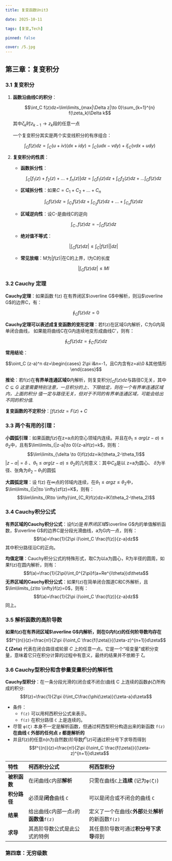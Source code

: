 ```yaml
---
title: 复变函数Unit3

date: 2025-10-11

tags: [复变,Tech]

pinned: false

cover: /5.jpg
---
```




## 第三章：复变积分

### 3.1 复变积分

1. **函数沿曲线C的积分**：

   $$\int_C f(z)dz=\lim\limits_{max|\Delta z|\to 0}\sum_{k=1}^{n} f(\zeta_k)\Delta k$$

   其中$\zeta_k$时$z_{k-1}\to z_k$段的任意一点

   一个复变积分其实是两个实变线积分的有序组合：

   $$\int_C f(z)dz=\int_C (u+iv)(dx+idy)=\int_C(udx-vdy)+i\int_C(vdx+udy)$$

2. **复变积分的性质**：

   - **函数拆分性**：

     $$\int_C[f_1(z)+f_2(z)+...+f_n(z)]dz=\int_C f_1(z)dz+ \int_C f_2(z)dz+...\int_Cf(z)dz$$

   - **区域拆分性**：如果$C=C_1+C_2+...+C_n$

     $$\int_C f(z)dz=\int_{C_1}f(z)dz+\int_{C_2}f(z)dz+...+\int_{C_n}f(z)dz$$

   - **区域逆向性**：设C-是曲线C的逆向

     $$\int_{C-}f(z)dz=-\int_C f(z)dz$$

   - **绝对值不等式**：

     $$|\int_C f(z)dz|\le\int_C|f(z)||dz|$$

   - **常见放缩**：M为$|f(z)|$在C的上界，l为C的长度

     $$|\int_Cf(z)dz|\le Ml$$

### 3.2 Cauchy 定理

**Cauchy定理**：如果函数 f(z) 在有界闭区$\overline G$中解析，则沿$\overline G$的边界C，有：

$$\oint_C f(z)dz=0$$

**Cauchy定理可以表述成复变函数的变形定理**：若f(z)在区域G内解析，C为G内简单闭合曲线， 如果能将曲线C在G内连续地变形成曲线C'，则有：

$$\oint_C f(z)dz=\oint_{C'}f(z)dz$$

**常用结论**：

$$\oint_C (z-a)^n dz=\begin{cases} 2\pi i&n=-1，且C内含有z=a\\0 &其他情形 \end{cases}$$

**推论**：若f(z)在**有界单连通区域G**内解析，则复变积分$\int_C f(z)dz$与路径C无关，其中$C\subseteq G$
*这里需要特别注意，一旦积分的上、下限给定，则在一个有界单连通区域内，上面的积分
值一定与路径无关，但对于不同的有界单连通区域，可能会给出不同的积分值.*

**复变函数的不定积分**：$\int f(z)dz=F(z)+C$

### 3.3 两个有用的引理：
**小圆弧引理**：如果函数$f(z)$在z=a点的空心领域内连续。并且在$\theta_1\le arg(z-a) \le \theta_2$中，且有$\lim\limits_{|z-a|\to 0}(z-a)f(z)=k$，则有：
$$\lim\limits_{\delta \to 0}f(z)dz=ik(\theta_2-\theta_1)$$
$|z-a|=\delta$ 、$\theta_1\le arg(z-a) \le \theta_2$的几何意义：其中$C_{\delta}$是以 z=a为圆心、 $\delta$为半径、张角为$\theta_2-\theta_1$的圆弧 

**大圆弧定理**：设 f(z) 在∞点的邻域内连续，在$\theta_1\le arg z \le \theta_2$中，$\lim\limits_{|z|\to \infty}zf(z)=K$，则有：
$$\lim\limits_{R\to \infty}\int_{C_R}f(z)dz=iK(\theta_2-\theta_2)$$

### 3.4 Cauchy积分公式
**有界区域的Cauchy积分公式**：设f(z)是*有界闭区域*$\overline G$内的单值解析函数，$\overline G$的边界C是分段光滑曲线，a为G内一点，则有：
$$f(a)=\frac{1}{2\pi i}\oint_C \frac{f(z)}{z-a}dz$$
其中积分路径沿C的正向。

**均值定理**：Cauchy积分公式的特殊形式，取C为以a为圆心，R为半径的圆周，如果f(z)在圆内解析，则有：
$$f(a)=\frac{1}{2\pi}\int_0^{2\pi}f(a+Re^{i\theta})d\theta$$
**无界区域的Cauchy积分公式**：如果f(z)在简单闭合围道C和C外解析，且$\lim\limits_{z\to \infty}f(z)=0$，则有：
$$f(a)=\frac{1}{2\pi i}\oint_C \frac{f(z)}{z-a}dz$$
同上。

### 3.5 解析函数的高阶导数
**如果f(z)在有界闭区域$\overline G$内解析，则在G内f(z)的任何阶导数均存在**
$$f^{(n)}(z)=\frac{n!}{2\pi i}\oint_C \frac{f(\zeta)}{(\zeta-z)^{n+1}}d\zeta$$**ζ (Zeta)** 代表在闭合路径或轮廓 *C* 上的任意一点。它是一个“哑变量”或积分变量，意味着它只在积分计算的过程中有意义，最终的结果并不依赖于 ζ。

### 3.6 Cauchy型积分和含参量变量积分的解析性
**Cauchy型积分**：在一条分段光滑的(闭合或不闭合)曲线 C 上连续的函数$\phi(\zeta)$所构成的积分:
$$f(z)=\frac{1}{2\pi i}\int_C\frac{\phi(\zeta)}{\zeta-a}d\zeta$$
- 条件：
	- `f(z)` 可以用柯西积分公式来表示。
	- `f(z)` 在积分路径 `C` 上是连续的。
- 尽管 `φ(ζ)` 本身不一定是解析函数，但通过柯西型积分构造出来的新函数 `f(z)` **在曲线 `C` 外部的任何点 `z` 都是解析的**
- 并且f(z)的任意n(n为自然数)阶导数$f^n(z)$可通过积分号下求导而得到
$$f^{(n)}(z)=\frac{n!}{2\pi i}\oint_C \frac{f(\zeta)}{(\zeta-z)^{n+1}}d\zeta$$

| 特性       | 柯西积分公式                       | 柯西型积分                               |
| :------- | :--------------------------- | :---------------------------------- |
| **被积函数** | 在闭曲线`C`内部**解析**              | 只需在曲线`C`上**连续** (记为`φ(ζ)`)          |
| **积分路径** | 必须是**闭合**曲线 `C`              | 可以是闭合或不闭合的曲线 `C`                    |
| **结果**   | 给出曲线`C`内部一点`z`的**函数值**`f(z)` | 定义了一个在曲线`C`**外部**处处**解析**的新函数`f(z)` |
| **求导**   | 其高阶导数公式是此公式的特例               | 其任意阶导数可通过**积分号下求导**得到               |
### 第四章：无穷级数